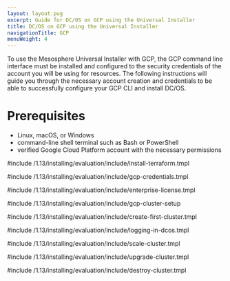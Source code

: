 ```yaml
---
layout: layout.pug
excerpt: Guide for DC/OS on GCP using the Universal Installer
title: DC/OS on GCP using the Universal Installer
navigationTitle: GCP
menuWeight: 4
---
```


To use the Mesosphere Universal Installer with GCP, the GCP command line interface must be installed and configured to the security credentials of the account you will be using for resources. The following instructions will guide you through the necessary account creation and credentials to be able to successfully configure your GCP CLI and install DC/OS.

# Prerequisites
- Linux, macOS, or Windows
- command-line shell terminal such as Bash or PowerShell
- verified Google Cloud Platform account with the necessary permissions

#include /1.13/installing/evaluation/include/install-terraform.tmpl

#include /1.13/installing/evaluation/include/gcp-credentials.tmpl

#include /1.13/installing/evaluation/include/enterprise-license.tmpl

#include /1.13/installing/evaluation/include/gcp-cluster-setup

#include /1.13/installing/evaluation/include/create-first-cluster.tmpl

#include /1.13/installing/evaluation/include/logging-in-dcos.tmpl

#include /1.13/installing/evaluation/include/scale-cluster.tmpl

#include /1.13/installing/evaluation/include/upgrade-cluster.tmpl

#include /1.13/installing/evaluation/include/destroy-cluster.tmpl
